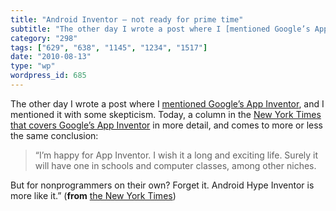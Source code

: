 ```yaml
---
title: "Android Inventor – not ready for prime time"
subtitle: "The other day I wrote a post where I [mentioned Google’s App Inventor](/2010/08/05/david-weinberger-..."
category: "298"
tags: ["629", "638", "1145", "1234", "1517"]
date: "2010-08-13"
type: "wp"
wordpress_id: 685
---
```

The other day I wrote a post where I [mentioned Google’s App Inventor](/2010/08/05/david-weinberger-has-flat-feet-programming/), and I mentioned it with some skepticism.
Today, a column in the [New York Times that covers Google’s App Inventor](http://www.nytimes.com/2010/08/12/technology/personaltech/12pogue.html) in more detail, and comes to more or less the same conclusion:

> “I’m happy for App Inventor. I wish it a long and exciting life. Surely it will have one in schools and computer classes, among other niches.

But for nonprogrammers on their own? Forget it. Android Hype Inventor is more like it.” (**from** [the New York Times](http://www.nytimes.com/2010/08/12/technology/personaltech/12pogue.html))